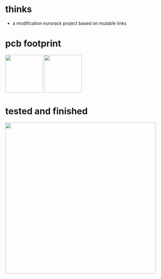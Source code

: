 # thinks
* a modification eurorack project based on mutable links

# pcb footprint
<img src="https://user-images.githubusercontent.com/15021145/30575134-542a84d6-9d31-11e7-9eb5-b5ca75ea15e2.png" width="120"> <img src="https://user-images.githubusercontent.com/15021145/30575133-542a3b8e-9d31-11e7-9b05-28c03831abc7.png" width="120">

# tested and finished
<img src="https://user-images.githubusercontent.com/15021145/30574703-72b73fa0-9d2e-11e7-863c-96f330bda927.jpg" width="480">
